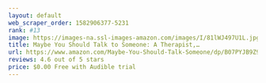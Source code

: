 ```yaml
---
layout: default 
﻿web_scraper_order: 1582906377-5231
rank: #13
image: https://images-na.ssl-images-amazon.com/images/I/81lWJ497U1L.jpg
title: Maybe You Should Talk to Someone: A Therapist,…
url: https://www.amazon.com/Maybe-You-Should-Talk-Someone/dp/B07PYJB9Z9/ref=zg_mw_audible_13?_encoding=UTF8&psc=1&refRID=VQVVVPNRQFD2M3VKYXDG
reviews: 4.6 out of 5 stars
price: $0.00 Free with Audible trial
---
```


